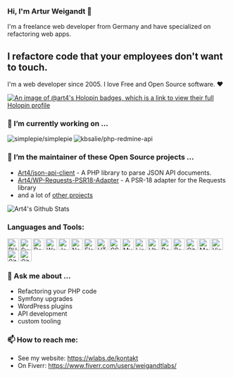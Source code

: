 ### Hi, I'm Artur Weigandt 👋

I'm a freelance web developer from Germany and have specialized on refactoring web apps.

## I refactore code that your employees don't want to touch.

I'm a web developer since 2005. I love Free and Open Source software. ❤️ 

[![An image of @art4's Holopin badges, which is a link to view their full Holopin profile](https://holopin.me/art4)](https://holopin.io/@art4)

### 🔭 I’m currently working on ...

<img align="left" alt="simplepie/simplepie" src="https://github-readme-stats.vercel.app/api/pin?username=simplepie&repo=simplepie&show_icons=true&hide_border=true" />
<img alt="kbsalie/php-redmine-api" src="https://github-readme-stats.vercel.app/api/pin?username=kbsali&repo=php-redmine-api&show_icons=true&hide_border=true" />

### 👷 I’m the maintainer of these Open Source projects ...

- [Art4/json-api-client](https://github.com/Art4/json-api-client) - A PHP library to parse JSON API documents. 
- [Art4/WP-Requests-PSR18-Adapter](https://github.com/Art4/WP-Requests-PSR18-Adapter) - A PSR-18 adapter for the Requests library
- and a lot of [other projects](https://github.com/Art4?tab=repositories)

<img alt="Art4's Github Stats" src="https://github-readme-stats.vercel.app/api?username=Art4&show_icons=true&hide_border=true" />

### Languages and Tools:

<img align="left" alt="PHP" width="26px" src="https://cdn.jsdelivr.net/gh/devicons/devicon/icons/php/php-plain.svg" />
<img align="left" alt="Symfony" width="26px" src="https://cdn.jsdelivr.net/gh/devicons/devicon/icons/symfony/symfony-original.svg" />
<img align="left" alt="Doctrine" width="26px" src="https://cdn.jsdelivr.net/gh/devicons/devicon/icons/doctrine/doctrine-original.svg" />
<img align="left" alt="WordPress" width="26px" src="https://cdn.jsdelivr.net/gh/devicons/devicon/icons/wordpress/wordpress-original.svg" />
<img align="left" alt="JavaScript" width="26px" src="https://cdn.jsdelivr.net/gh/devicons/devicon/icons/javascript/javascript-original.svg" />
<img align="left" alt="Node.js" width="26px" src="https://cdn.jsdelivr.net/gh/devicons/devicon/icons/nodejs/nodejs-original.svg" />
<img align="left" alt="Electron" width="26px" src="https://cdn.jsdelivr.net/gh/devicons/devicon/icons/electron/electron-original.svg" />
<img align="left" alt="HTML5" width="26px" src="https://cdn.jsdelivr.net/gh/devicons/devicon/icons/html5/html5-original.svg" />
<img align="left" alt="CSS3" width="26px" src="https://cdn.jsdelivr.net/gh/devicons/devicon/icons/css3/css3-original.svg" />
<img align="left" alt="MySQL" width="26px" src="https://cdn.jsdelivr.net/gh/devicons/devicon/icons/mysql/mysql-original.svg" />
<img align="left" alt="Linux" width="26px" src="https://cdn.jsdelivr.net/gh/devicons/devicon/icons/linux/linux-original.svg" />
<img align="left" alt="Ubuntu" width="26px" src="https://cdn.jsdelivr.net/gh/devicons/devicon/icons/ubuntu/ubuntu-plain.svg" />
<img align="left" alt="Docker" width="26px" src="https://cdn.jsdelivr.net/gh/devicons/devicon/icons/docker/docker-original.svg" />
<img align="left" alt="Bash" width="26px" src="https://cdn.jsdelivr.net/gh/devicons/devicon/icons/bash/bash-original.svg" />
<img align="left" alt="Git" width="26px" src="https://cdn.jsdelivr.net/gh/devicons/devicon/icons/git/git-original.svg" />
<img align="left" alt="Markdown" width="26px" src="https://cdn.jsdelivr.net/gh/devicons/devicon/icons/markdown/markdown-original.svg" />
<img align="left" alt="Visual Studio Code" width="26px" src="https://cdn.jsdelivr.net/gh/devicons/devicon/icons/vscode/vscode-original.svg" />
<img align="left" alt="GitLab" width="26px" src="https://cdn.jsdelivr.net/gh/devicons/devicon/icons/gitlab/gitlab-original.svg" />
<img alt="GitHub" width="26px" src="https://cdn.jsdelivr.net/gh/devicons/devicon/icons/github/github-original.svg" />

### 💬 Ask me about ...

- Refactoring your PHP code
- Symfony upgrades
- WordPress plugins
- API development
- custom tooling

### 📫 How to reach me:

- See my website: https://wlabs.de/kontakt
- On Fiverr: https://www.fiverr.com/users/weigandtlabs/

<!--
**Art4/Art4** is a ✨ _special_ ✨ repository because its `README.md` (this file) appears on your GitHub profile.

Here are some ideas to get you started:

- 🔭 I’m currently working on ...
- 🌱 I’m currently learning ...
- 👯 I’m looking to collaborate on ...
- 🤔 I’m looking for help with ...
- 💬 Ask me about ...
- 📫 How to reach me: ...
- 😄 Pronouns: ...
- ⚡ Fun fact: ...
-->
